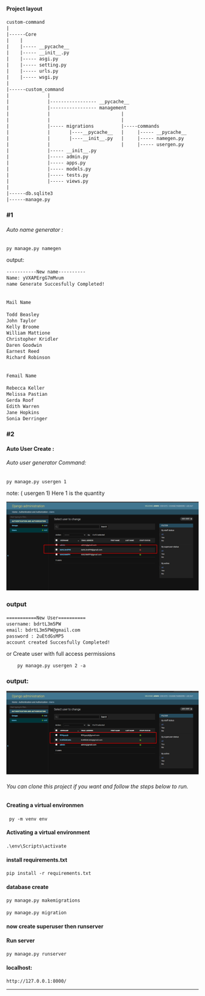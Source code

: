 #### Project layout

    custom-command
    |
    |------Core
    |	 |
    |	 |----- __pycache__
    |	 |----- __init__.py
    |	 |----- asgi.py
    |	 |----- setting.py
    |	 |----- urls.py
    |	 |----- wsgi.py 
    |
    |------custom_command
    |	           |
    |	           |----------------- __pycache__
    |	           |----------------- management
    |	           |                          |
    |	           |	                      |
    |	           |----- migrations 	      |-----commands 
    |	           |	   |----__pycache__   |	    |----- __pycache__
    |	           |	   |----__init__.py   |	    |----- namegen.py 
    |	           |	                      |	    |----- usergen.py 
    |	           |----- __init__.py 	      
    |	           |----- admin.py 	                        
    |	           |----- apps.py 
    |	           |----- models.py 
    |              |----- tests.py 
    |              |----- views.py 
    |
    |------db.sqlite3
    |------manage.py




### #1 
###### Auto name generator :
    py manage.py namegen

output: 

    -----------New name---------- 
    Name: yVXAPErgG7mMvum
    name Generate Succesfully Completed!


    Mail Name

    Todd Beasley
    John Taylor
    Kelly Broome
    William Mattione
    Christopher Kridler
    Daren Goodwin
    Earnest Reed
    Richard Robinson
   

    Femail Name

    Rebecca Keller
    Melissa Pastian
    Gerda Roof
    Edith Warren
    Jane Hopkins
    Sonia Derringer
  
   

### #2 
#### Auto User Create : 

###### Auto user generator Command:
    py manage.py usergen 1

note: ( usergen 1) Here 1 is the quantity

![](./without_permissions.png)
### output 
    ===========New User========== 
    username: bdrtL3m5PW
    email: bdrtL3m5PW@gmail.com
    password : 2uEtdGsMP5
    account created Succesfully Completed!

or Create user with full access permissions

        py manage.py usergen 2 -a

### output: 

![](./permissions.png)

###### You can clone this project if you want and follow the steps below to run.

#### Creating a virtual environmen
     py -m venv env 

#### Activating a virtual environment
    .\env\Scripts\activate 
 
####  install requirements.txt
    pip install -r requirements.txt 
    
#### database create 
    py manage.py makemigrations
    
    py manage.py migration
#### now create superuser then runserver
####  Run server
    py manage.py runserver 


#### localhost: 
    http://127.0.0.1:8000/
****
